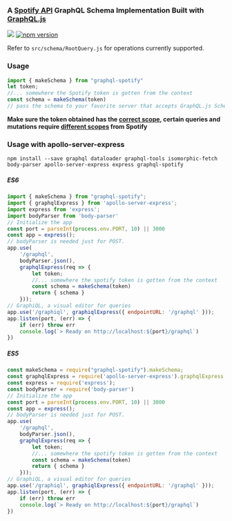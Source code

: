 ### A [Spotify API](https://beta.developer.spotify.com/documentation/web-api/reference/) GraphQL Schema Implementation Built with [GraphQL.js](https://github.com/graphql/graphql-js)
![](https://travis-ci.org/goldensunliu/graphql-spotify.svg?branch=master)
[![npm version](https://badge.fury.io/js/graphql-spotify.svg)](https://badge.fury.io/js/graphql-spotify)

Refer to `src/schema/RootQuery.js` for operations currently supported.
### Usage
```javascript
import { makeSchema } from "graphql-spotify"
let token;
//... somewhere the Spotify token is gotten from the context
const schema = makeSchema(token)
// pass the schema to your favorite server that accepts GraphQL.js Schemas
```
**Make sure the token obtained has the [correct scope](https://beta.developer.spotify.com/documentation/general/guides/scopes/), certain queries and mutations require [different scopes](https://beta.developer.spotify.com/documentation/general/guides/scopes/) from Spotify**
### Usage with apollo-server-express
`npm install --save graphql dataloader graphql-tools isomorphic-fetch body-parser apollo-server-express express graphql-spotify`

##### ES6
```javascript
import { makeSchema } from "graphql-spotify";
import { graphqlExpress } from 'apollo-server-express';
import express from 'express';
import bodyParser from 'body-parser'
// Initialize the app
const port = parseInt(process.env.PORT, 10) || 3000
const app = express();
// bodyParser is needed just for POST.
app.use(
    '/graphql',
    bodyParser.json(),
    graphqlExpress(req => {
        let token;
        //... somewhere the spotify token is gotten from the context
        const schema = makeSchema(token)
        return { schema }
    }));
// GraphiQL, a visual editor for queries
app.use('/graphiql', graphiqlExpress({ endpointURL: '/graphql' }));
app.listen(port, (err) => {
    if (err) throw err
    console.log(`> Ready on http://localhost:${port}/graphql`)
})
```
##### ES5
```javascript
const makeSchema = require("graphql-spotify").makeSchema;
const graphqlExpress = require('apollo-server-express').graphqlExpress;
const express = require('express');
const bodyParser = require('body-parser')
// Initialize the app
const port = parseInt(process.env.PORT, 10) || 3000
const app = express();
// bodyParser is needed just for POST.
app.use(
    '/graphql',
    bodyParser.json(),
    graphqlExpress(req => {
        let token;
        //... somewhere the spotify token is gotten from the context
        const schema = makeSchema(token)
        return { schema }
    }));
// GraphiQL, a visual editor for queries
app.use('/graphiql', graphiqlExpress({ endpointURL: '/graphql' }));
app.listen(port, (err) => {
    if (err) throw err
    console.log(`> Ready on http://localhost:${port}/graphql`)
})
```


